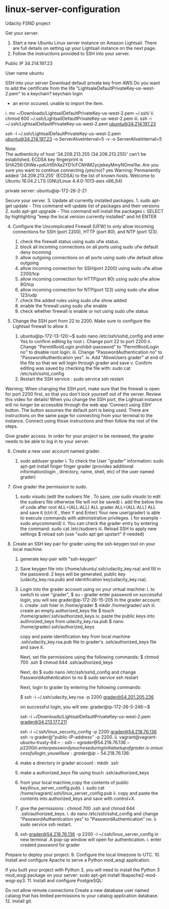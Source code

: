 # linux-server-configuration
Udacity FSND project

Get your server.
1. Start a new Ubuntu Linux server instance on Amazon Lightsail. There are full details on setting up your Lightsail instance on the next page.
2. Follow the instructions provided to SSH into your server.

Public IP
34.214.197.23

User name
ubuntu

SSH into your server
Download default private key from AWS 
Do you want to add the certificate from the life "LightsaleDefaultPrivateKey-us-west-2.pem" to a keychain?
keychain login

- an error occured.  unable to import the item.

i.      mv ~/Downloads/LightsailDefaultPrivateKey-us-west-2.pem ~/.ssh/
ii.     chmod 600 ~/.ssh/LightsailDefaultPrivateKey-us-west-2.pem
iii.    ssh -i ~/.ssh/LightsailDefaultPrivateKey-us-west-2.pem ubuntu@34.214.197.23

ssh -i ~/.ssh/LightsailDefaultPrivateKey-us-west-2.pem ubuntu@34.214.197.23 -o ServerAliveInterval=5 -v
-o ServerAliveInternal=5

Note:  
The authenticity of host '34.209.213.255 (34.209.213.255)' can't be established.
ECDSA key fingerprint is SHA256:OhWe+pdUrlI5hXa2YD1cFCNHM2ycjekeyMmyNOme1lw.
Are you sure you want to continue connecting (yes/no)? yes
Warning: Permanently added '34.209.213.255' (ECDSA) to the list of known hosts.
Welcome to Ubuntu 16.04.2 LTS (GNU/Linux 4.4.0-1013-aws x86_64)

private server:
ubuntu@ip-172-26-2-21


Secure your server.
3. Update all currently installed packages.
    1.  sudo apt-get update - This command will update list of packages and their versions
    2.  sudo apt-get upgrade - This command will install the packages
        i.  SELECT by highlighting "keep the local version currently installed" and hit ENTER


4.  Configure the Uncomplicated Firewall (UFW) to only allow incoming connections for SSH (port 2200), HTTP (port 80), and NTP (port 123).
    1.  check the firewall status using sudo ufw status.
    2.  block all incoming connections on all ports using sudo ufw default deny incoming
    3.  allow outgoing connections on all ports using sudo ufw default allow outgoing
    4.  allow incoming connection for SSH(port 2200) using sudo ufw allow 2200/tcp
    5.  allow incoming connection for HTTP(port 80) using sudo ufw allow 80/tcp
    6.  allow incoming connection for NTP(port 123) using sudo ufw allow 123/udp
    7.  check the added rules using sudo ufw show added
    8.  enable the firewall using sudo ufw enable
    9.  check whether firewall is enable or not using sudo ufw status
    
5.  Change the SSH port from 22 to 2200. Make sure to configure the Lightsail firewall to allow it.
    1.  ubuntu@ip-172-13-120:~$ sudo nano /etc/ssh/sshd_config 
    and enter Yes to confirm editing by root
        i.   Change port 22 to port 2200
        ii.  Change "PermitRootLogin prohibit-password" to "PermitRootLogin no" to disable root login.
        iii. Change "PasswordAuthentication no" to "PasswordAuthentication yes".
        iv.  Add "AllowUsers grader" at end of the file so that we will login through grader and save
        v.   Confirm editing was saved by checking the file with:
            sudo cat /etc/ssh/sshd_config
    2.  Restart the SSH service : sudo service ssh restart

Warning: When changing the SSH port, make sure that the firewall is open for port 2200 first, so that you don't lock yourself out of the server. Review this video for details! When you change the SSH port, the Lightsail instance will no longer be accessible through the web app 'Connect using SSH' button. The button assumes the default port is being used. There are instructions on the same page for connecting from your terminal to the instance. Connect using those instructions and then follow the rest of the steps.

Give grader access.
In order for your project to be reviewed, the grader needs to be able to log in to your server.

6. Create a new user account named grader.
    1.  sudo adduser grader
    i.  To check the User "grader" information:
        sudo apt-get install finger
        finger grader
        (provides additional information(login , directory, name, shell, etc) of the user named grader)
     

7. Give grader the permission to sudo.
    1.  sudo visudo (edit the sudoers file . To save, use sudo visudo to edit the sudoers file otherwise file will not be saved)
    i.  add the below line of code after root ALL=(ALL:ALL) ALL grader ALL=(ALL:ALL) ALL and save it (ctrl-X , then Y and Enter)
    Your new user(grader) is able to execute commands with administrative privileges. ( for example - sudo anycommand)
    ii.  You can check the grader entry by entering the command: sudo cat /etc/sudoers
    iii.  Reload SSH to apply new settings
          $ reload ssh
          (use "sudo apt get upstart" if needed)

    
8. Create an SSH key pair for grader using the ssh-keygen tool on your local machine.
    1.  generate key-pair with "ssh-keygen"

    2.  Save keygen file into (/home/ubuntu/.ssh/udacity_key.rsa) and fill in the password. 2 keys will be generated, public key (udacity_key.rsa.pub) and identification key(udacity_key.rsa).
  

    3.  Login into the grader account using on your virtual machine:
        i. to switch to user "grader", 
        $ su - grader
        enter password
        on successful login, you will see 
        grader@ip-172-26-15-205
        In the grader account:
        ii.  create .ssh foler in /home/grader
        $ mkdir /home/grader/.ssh
        iii.  create an empty authorized_keys file
        $ touch /home/grader/.ssh/authorized_keys
        iv.  paste the public keys into authroized_keys from udacity_key.rsa.pub
        $ nano /home/grader/.ssh/authorized_keys
        
        copy and paste identification key from local machine .ssh/udacity_key.rsa.pub file
        to grader's .ssh/authorized_keys file and save it.
        
        Next, set file permissions using the following commands:
        $ chmod 700 .ssh
        $ chmod 644 .ssh/authorized_keys
        
        Next, do
        $ sudo nano /etc/ssh/sshd_config 
        and change PasswordAuthentication to no
        $ sudo service ssh restart
        
        Next, login to grader by entering the following commands:
        
        $ ssh -i ~/.ssh/udacity_key.rsa -p 2200 grader@54.201.205.236
        
        on successful login, you will see:  grader@ip-172-26-5-246:~$ 
        
 

        
        
        ssh -i ~/Downloads/LightsailDefaultPrivateKey-us-west-2.pem grader@34.213.177.211
        
        ssh -i ~/.ssh/linux_security_config -p 2200 grader@54.218.76.136 
        ssh -v grader@"public-IP-address" -p 2200.
        ii.  vagrant@vagrant-ubuntu-trusty-64:~$: ssh -v grader@54.218.76.136 -p 2200
        iii.  enter password you chose during initial setup of grader.  
        iv.  on successful login, you will see:  grader@ip-54.218.76.136:~$
    
    4.  make a directory in grader account : mkdir .ssh

    5.  make a authorized_keys file using touch .ssh/authorized_keys

    6.  from your local machine,copy the contents of public key(linux_server_config.pub).
        i.  sudo cat /home/vagrant/.ssh/linux_server_config.pub
        ii.  copy and paste the contents into authorized_keys and save with control+X.

    7.  give the permissions : chmod 700 .ssh and chmod 644 .ssh/authorized_keys.
        i.  do nano /etc/ssh/sshd_config and change "PasswordAuthentication yes" to "PasswordAuthentication" no.
        ii.  sudo service ssh restart.
    
    8.  ssh grader@54.218.76.136 -p 2200 -i ~/.ssh/linux_server_config in new terminal .A pop-up window will open for       authentication. 
        i.  enter created password for grader

Prepare to deploy your project.
9. Configure the local timezone to UTC.
10. Install and configure Apache to serve a Python mod_wsgi application.

If you built your project with Python 3, you will need to install the Python 3 mod_wsgi package on your server: sudo apt-get install libapache2-mod-wsgi-py3.
11. Install and configure PostgreSQL:

Do not allow remote connections
Create a new database user named catalog that has limited permissions to your catalog application database.
12. Install git.


 








